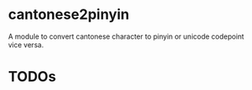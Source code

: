 # cantonese2pinyin
A module to convert cantonese character to pinyin or unicode codepoint vice versa.

# TODOs
